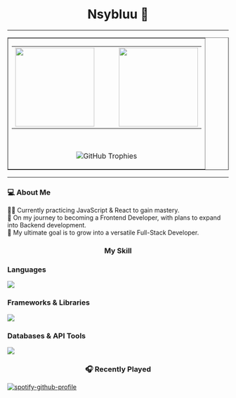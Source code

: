 <h1 align="center">Nsybluu 🚀</h1>

<hr/>

<!-- ===== GitHub Overview (one big framed box) ===== -->
<table align="center" border="1" width="100%">
  <tr>
    <td>
      <!-- Row: Cards (Stats + Top Languages) -->
      <table align="center">
        <tr>
          <td align="center">
            <img height="180"
                 src="https://github-readme-stats.vercel.app/api?username=Nsybluu&show_icons=true&rank_icon=github&theme=algolia" />
          </td>
          <td width="24"></td><!-- spacer -->
          <td align="center">
            <img height="180"
                 src="https://github-readme-stats.vercel.app/api/top-langs/?username=Nsybluu&layout=compact&theme=algolia" />
          </td>
        </tr>
      </table>
      <br><!-- vertical spacer -->
      <!-- Row: Trophies (with borders + gaps) -->
      <p align="center">
        <img
          src="https://github-profile-trophy.vercel.app/?username=Nsybluu&theme=algolia&no-frame=false&margin-w=18&margin-h=16&row=1&column=6"
          alt="GitHub Trophies" />
      </p>
    </td>
  </tr>
</table>


<hr/>

<h3 align="left">💻 About Me</h3>

<p align="left">
👨‍💻 Currently practicing JavaScript & React to gain mastery. <br>
🌱 On my journey to becoming a Frontend Developer, with plans to expand into Backend development. <br>
🎯 My ultimate goal is to grow into a versatile Full-Stack Developer. <br>
</p>

###

<h3 align="center">My Skill</h3>

<h3 align="left">Languages</h3>

<p align="left">
  <a href="https://skillicons.dev">
    <img src="https://skillicons.dev/icons?i=html,css,js,ts,py,java" />
  </a>
</p>

<h3 align="left">Frameworks & Libraries</h3>

<p align="left">
  <a href="https://skillicons.dev">
    <img src="https://skillicons.dev/icons?i=react,tailwind,nodejs,discordjs,selenium" />
  </a>
</p>



<h3 align="left">Databases & API Tools</h3>

<p align="left">
  <a href="https://skillicons.dev">
    <img src="https://skillicons.dev/icons?i=sqlite,postgres,mysql,postman" />
  </a>
</p>



<h3 align="center">🎧 Recently Played</h3>

[![spotify-github-profile](https://spotify-github-profile.kittinanx.com/api/view?uid=31jdltkjnbhtr7jmkgyprwlctxgq&cover_image=true&theme=default&show_offline=false&background_color=121212&interchange=false)](https://spotify-github-profile.kittinanx.com/api/view?uid=31jdltkjnbhtr7jmkgyprwlctxgq&redirect=true)
